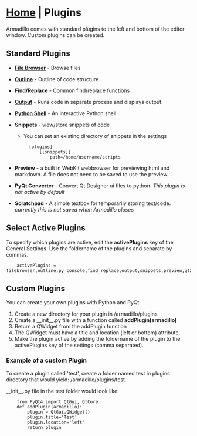 <link rel="stylesheet" type="text/css" href="doc.css">

# [Home](start.html) | Plugins
Armadillo comes with standard plugins to the left and bottom of the editor window. Custom plugins can be created.

## Standard Plugins

- **[File Browser](plugins_filebrowser.md)** - Browse files

- **[Outline](plugins_outline.md)** - Outline of code structure

- **Find/Replace** - Common find/replace functions

- **[Output](plugins_output.md)** - Runs code in separate process and displays output.

- **[Python Shell](plugins_pyconsole.md)** - An interactive Python shell

- **Snippets** - view/store snippets of code
    - You can set an existing directory of snippets in the settings
        
            [plugins]
                [[snippets]]
                    path=/home/username/scripts

- **Preview** - a built in WebKit webbrowser for previewing html and markdown. A file does not need to be saved to use the preview.


- **PyQt Converter** - Convert Qt Designer ui files to python. *This plugin is not active by default*

- **Scratchpad** - A simple textbox for temporarily storing text/code. *currently this is not saved when Armadillo closes*


## Select Active Plugins
To specify which plugins are active, edit the **activePlugins** key of the General Settings. Use the foldername of the plugins and separate by commas.

        activePlugins = filebrowser,outline,py_console,find_replace,output,snippets,preview,qt2py

## Custom Plugins
You can create your own plugins with Python and PyQt.

1. Create a new directory for your plugin in /armadillo/plugins
2. Create a \_\_init\_\_.py file with a function called **addPlugin(armadillo)**
3. Return a QWidget from the addPlugin function
4. The QWidget must have a title and location (left or bottom) attribute.
5. Make the plugin active by adding the foldername of the plugin to the activePlugins key of the settings (comma separated).

### Example of a custom Plugin
To create a plugin called 'test', create a folder named test in plugins directory that would yield: /armadillo/plugins/test.

\_\_init\_\_.py file in the test folder would look like:
    
        from PyQt4 import QtGui, QtCore
        def addPlugin(armadillo):
            plugin = QtGui.QWidget()
            plugin.title='Test'
            plugin.location='left'
            return plugin